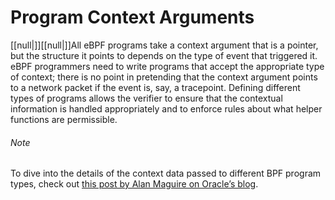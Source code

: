 # Program Context Arguments

[[null|]][[null|]]All eBPF programs take a context argument that is a pointer, but the structure it points to depends on the type of event that triggered it. eBPF programmers need to write programs that accept the appropriate type of context; there is no point in pretending that the context argument points to a network packet if the event is, say, a tracepoint. Defining different types of programs allows the verifier to ensure that the contextual information is handled appropriately and to enforce rules about what helper functions are permissible.

###### Note

To dive into the details of the context data passed to different BPF program types, check out [this post by Alan Maguire on Oracle’s blog](https://oreil.ly/6dNIW).